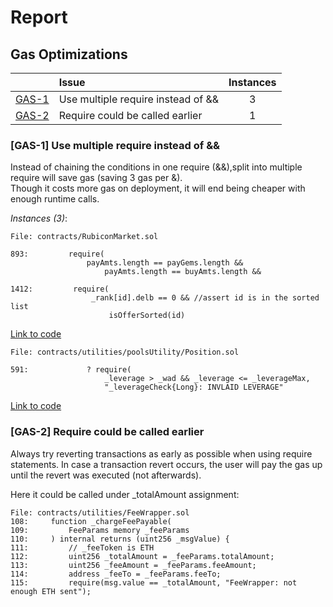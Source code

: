 # Report  

## Gas Optimizations


| |Issue|Instances|
|-|:-|:-:|
| [GAS-1](#GAS-1) | Use multiple require instead of && | 3 |
| [GAS-2](#GAS-2) | Require could be called earlier | 1 |
### <a name="GAS-1"></a>[GAS-1] Use multiple require instead of &&
Instead of chaining the conditions in one require (&&),split into multiple require will save gas (saving 3 gas per &).  
Though it costs more gas on deployment, it will end being cheaper with enough runtime calls.

*Instances (3)*:
```solidity
File: contracts/RubiconMarket.sol

893:         require(
                 payAmts.length == payGems.length &&
                     payAmts.length == buyAmts.length &&

1412:         require(
                  _rank[id].delb == 0 && //assert id is in the sorted list
                      isOfferSorted(id)

```
[Link to code](https://github.com/code-423n4/2023-04-rubicon/tree/main/contracts/RubiconMarket.sol)

```solidity
File: contracts/utilities/poolsUtility/Position.sol

591:             ? require(
                     _leverage > _wad && _leverage <= _leverageMax,
                     "_leverageCheck{Long}: INVLAID LEVERAGE"

```
[Link to code](https://github.com/code-423n4/2023-04-rubicon/tree/main/contracts/utilities/poolsUtility/Position.sol)

### <a name="GAS-2"></a>[GAS-2] Require could be called earlier

Always try reverting transactions as early as possible when using require statements. In case a transaction revert occurs, the user will pay the gas up until the revert was executed (not afterwards).

Here it could be called under _totalAmount assignment:
```solidity
File: contracts/utilities/FeeWrapper.sol
108:     function _chargeFeePayable(
109:         FeeParams memory _feeParams
110:     ) internal returns (uint256 _msgValue) {
111:         // _feeToken is ETH
112:         uint256 _totalAmount = _feeParams.totalAmount;
113:         uint256 _feeAmount = _feeParams.feeAmount;
114:         address _feeTo = _feeParams.feeTo;
115:         require(msg.value == _totalAmount, "FeeWrapper: not enough ETH sent");
```
